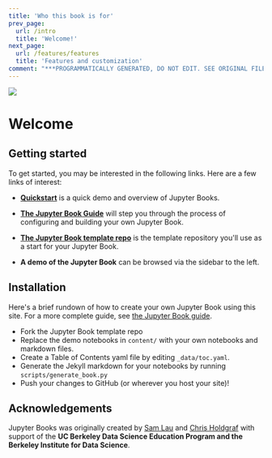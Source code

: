 ```yaml
---
title: 'Who this book is for'
prev_page:
  url: /intro
  title: 'Welcome!'
next_page:
  url: /features/features
  title: 'Features and customization'
comment: "***PROGRAMMATICALLY GENERATED, DO NOT EDIT. SEE ORIGINAL FILES IN /content***"
---
```


<!-- <img src="https://raw.githubusercontent.com/mneira10/MLBook/master/content/images/logo/MLLogo.png" class="center"> -->


<img src="https://circleci.com/gh/jupyter/jupyter-book.svg?style=svg" class="center">

# Welcome



## Getting started

To get started, you may be interested in the following links.
Here are a few links of interest:

* **[Quickstart](features/features)** is a quick demo and overview of Jupyter Books.

* **[The Jupyter Book Guide](guide/01_overview)**
  will step you through the process of configuring and building your own Jupyter Book.

* **[The Jupyter Book template repo](https://github.com/jupyter/jupyter-book)** is the template
  repository you'll use as a start for your Jupyter Book.

* **A demo of the Jupyter Book** can be browsed via the sidebar to the left.

## Installation

Here's a brief rundown of how to create your own Jupyter Book using this site. For a more
complete guide, see [the Jupyter Book guide](guide/01_overview).

* Fork the Jupyter Book template repo
* Replace the demo notebooks in `content/` with your own notebooks and markdown files.
* Create a Table of Contents yaml file by editing `_data/toc.yaml`.
* Generate the Jekyll markdown for your notebooks by running `scripts/generate_book.py`
* Push your changes to GitHub (or wherever you host your site)!

## Acknowledgements

Jupyter Books was originally created by [Sam Lau][sam] and [Chris Holdgraf][chris]
with support of the **UC Berkeley Data Science Education Program and the Berkeley
Institute for Data Science**.

[sam]: http://www.samlau.me/
[chris]: https://predictablynoisy.com
